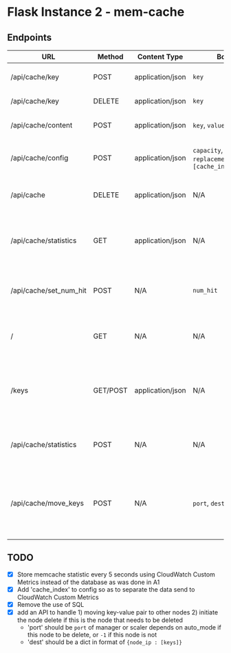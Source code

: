 # Flask Instance 2 - mem-cache

## Endpoints

URL                      |  Method  | Content Type        | Body                                               | Note
-------------------------|----------|---------------------|----------------------------------------------------|-----------------------------
/api/cache/key           | POST     | application/json    | `key`                                              | GET a value for a key
/api/cache/key           | DELETE   | application/json    | `key`                                              | invalidate a key
/api/cache/content       | POST     | application/json    | `key`, `value`                                     | PUT a key value pair
/api/cache/config        | POST     | application/json    | `capacity`, `replacement_policy`, `[cache_index]`  | set the mem-cache config
/api/cache 	             | DELETE   | application/json    | N/A                                                | clear the mem-cache content
/api/cache/statistics    | GET      | application/json    | N/A                                                | legacy code, returns statistics in json format
/api/cache/set_num_hit   | POST     | N/A                 | `num_hit`                                          | legacy code, should not be used
/                        | GET      | N/A                 | N/A                                                | for testing only: home page
/keys                    | GET/POST | application/json    | N/A                                                | for testing only: returns a list of keys in cache
/api/cache/statistics    | POST     | N/A                 | N/A                                                | for testing only: cache info page
/api/cache/move_keys     | POST     | N/A                 | `port`, `dest`                                     | for key moving while change pool size, and to do node remove
                             

## TODO
- [x] Store memcache statistic every 5 seconds using CloudWatch Custom Metrics instead of the database as was done in A1
- [x] Add 'cache_index' to config so as to separate the data send to CloudWatch Custom Metrics
- [x] Remove the use of SQL
- [x] add an API to handle 1) moving key-value pair to other nodes 2) initiate the node delete if this is the node that needs to be deleted
  - 'port' should be `port` of manager or scaler depends on auto_mode if this node to be delete, or `-1` if this node is not
  - 'dest' should be a dict in format of `{node_ip : [keys]}`
